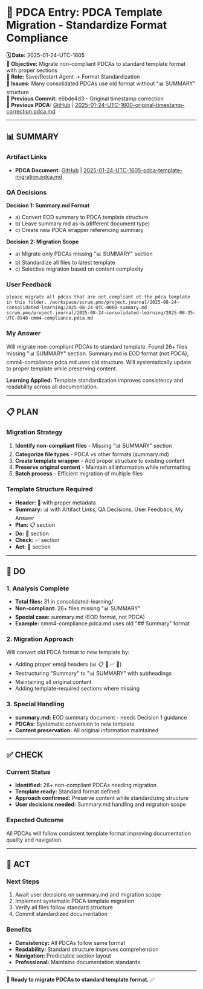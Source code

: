 # 🔄 **PDCA Entry: PDCA Template Migration - Standardize Format Compliance**

**🗓️ Date:** 2025-01-24-UTC-1605  
**🎯 Objective:** Migrate non-compliant PDCAs to standard template format with proper sections  
**👤 Role:** Save/Restart Agent → Format Standardization  
**🚨 Issues:** Many consolidated PDCAs use old format without "📊 SUMMARY" structure  
**📎 Previous Commit:** e6bde4d3 - Original timestamp correction  
**🔗 Previous PDCA:** [GitHub](https://github.com/Cerulean-Circle-GmbH/Web4Articles/blob/save/start/scrum.pmo/project.journal/2025-08-24-consolidated-learning/2025-01-24-UTC-1600-original-timestamp-correction.pdca.md) | [2025-01-24-UTC-1600-original-timestamp-correction.pdca.md](2025-01-24-UTC-1600-original-timestamp-correction.pdca.md)

---

## **📊 SUMMARY**

### **Artifact Links**
- **PDCA Document:** [GitHub](https://github.com/Cerulean-Circle-GmbH/Web4Articles/blob/save/start/scrum.pmo/project.journal/2025-08-24-consolidated-learning/2025-01-24-UTC-1605-pdca-template-migration.pdca.md) | [2025-01-24-UTC-1605-pdca-template-migration.pdca.md](2025-01-24-UTC-1605-pdca-template-migration.pdca.md)

### **QA Decisions**

**Decision 1: Summary.md Format**  
- a) Convert EOD summary to PDCA template structure
- b) Leave summary.md as-is (different document type)
- c) Create new PDCA wrapper referencing summary

**Decision 2: Migration Scope**
- a) Migrate only PDCAs missing "📊 SUMMARY" section
- b) Standardize all files to latest template
- c) Selective migration based on content complexity

### **User Feedback**
```quote
please migrate all pdcas that are not compliant ot the pdca template in this folder. /workspace/scrum.pmo/project.journal/2025-08-24-consolidated-learning/2025-08-24-UTC-0000-summary.md
scrum.pmo/project.journal/2025-08-24-consolidated-learning/2025-08-25-UTC-0948-cmm4-compliance.pdca.md
```

### **My Answer**
Will migrate non-compliant PDCAs to standard template. Found 26+ files missing "📊 SUMMARY" section. Summary.md is EOD format (not PDCA), cmm4-compliance.pdca.md uses old structure. Will systematically update to proper template while preserving content.

**Learning Applied:** Template standardization improves consistency and readability across all documentation.

---

## **📋 PLAN**

### **Migration Strategy**
1. **Identify non-compliant files** - Missing "📊 SUMMARY" section
2. **Categorize file types** - PDCA vs other formats (summary.md)
3. **Create template wrapper** - Add proper structure to existing content
4. **Preserve original content** - Maintain all information while reformatting
5. **Batch process** - Efficient migration of multiple files

### **Template Structure Required**
- **Header:** 🔄 with proper metadata
- **Summary:** 📊 with Artifact Links, QA Decisions, User Feedback, My Answer
- **Plan:** 📋 section
- **Do:** 🔧 section  
- **Check:** ✅ section
- **Act:** 🎯 section

---

## **🔧 DO**

### **1. Analysis Complete**
- **Total files:** 31 in consolidated-learning/
- **Non-compliant:** 26+ files missing "📊 SUMMARY"
- **Special case:** summary.md (EOD format, not PDCA)
- **Example:** cmm4-compliance.pdca.md uses old "## Summary" format

### **2. Migration Approach**
Will convert old PDCA format to new template by:
- Adding proper emoji headers (📊 📋 🔧 ✅ 🎯)
- Restructuring "Summary" to "📊 SUMMARY" with subheadings
- Maintaining all original content
- Adding template-required sections where missing

### **3. Special Handling**
- **summary.md:** EOD summary document - needs Decision 1 guidance
- **PDCAs:** Systematic conversion to new template
- **Content preservation:** All original information maintained

---

## **✅ CHECK**

### **Current Status**
- **Identified:** 26+ non-compliant PDCAs needing migration
- **Template ready:** Standard format defined
- **Approach confirmed:** Preserve content while standardizing structure
- **User decisions needed:** Summary.md handling and migration scope

### **Expected Outcome**  
All PDCAs will follow consistent template format improving documentation quality and navigation.

---

## **🎯 ACT**

### **Next Steps**
1. Await user decisions on summary.md and migration scope
2. Implement systematic PDCA template migration
3. Verify all files follow standard structure
4. Commit standardized documentation

### **Benefits**
- **Consistency:** All PDCAs follow same format
- **Readability:** Standard structure improves comprehension  
- **Navigation:** Predictable section layout
- **Professional:** Maintains documentation standards

---

**🔄 Ready to migrate PDCAs to standard template format.** ✅

